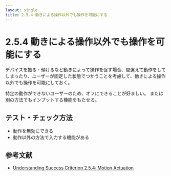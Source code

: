 ```yaml
---
layout: single
title: 2.5.4 動きによる操作以外でも操作を可能にする
---
```

# 2.5.4 動きによる操作以外でも操作を可能にする
デバイスを振る・傾けるなど動きによって操作を促す場合、間違えて動作をしてしまったり、ユーザーが固定した状態でつかうことを考慮して、動きによる操作以外でも操作を可能にしておく。

特定の動作ができないユーザーのため、オフにできることが好ましい。
または別の方法でもインプットする機能をもたせる。



## テスト・チェック方法

-  動作を無効にできる
-  動作以外の方法で入力する機能がある

## 参考文献
- [Understanding Success Criterion 2.5.4: Motion Actuation](https://www.w3.org/WAI/WCAG21/Understanding/motion-actuation)
